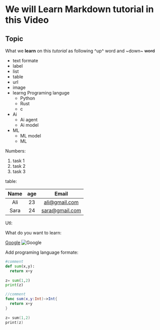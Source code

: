 # We will Learn Markdown tutorial in this Video 

## Topic

What we **learn** on this *tutorial* as following ^up^ word and ~down~ ~~word~~ 

* text formate
* label
* list
* table
* url
* image
* learng Programing languge 
  * Python
  * Rust
  * c
* Ai 
  *  Ai agent 
  *  Ai model 
* ML 
  *  ML model 
  *  ML 

Numbers:

1. task 1
2. task 2
3. task 3

table:

|Name|age|Email|
|:---:|:---:|:---:|
|Ali|23|ali@gmail.com|
|Sara|24|sara@gmail.com|

Utl:

What do you want to learn:

[Google](https://www.google.com/)
![Google](https://www.google.com/images/branding/googlelogo/2x/googlelogo_color_272x92dp.png)


Add programing language formate:

```Python
#comment
def sum(x,y):
  return x+y
  
z= sum(1,2)  
print(z)    
```

```Swift
//comment
func sum(x,y:Int)->Int{
  return x+y
}
  
z= sum(1,2)  
print(z)  
```


  
